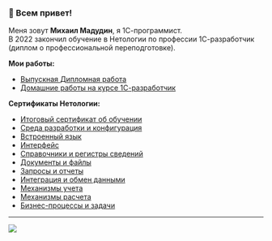 ### 👋 Всем привет!  
Меня зовут **Михаил Мадудин**, я 1С-программист.  
В 2022 закончил обучение в Нетологии по профессии 1С-разработчик (диплом о профессиональной переподготовке). 
  
 **Мои работы:**  
 - [Выпускная Дипломная работа](https://github.com/MikeMadudin/onec_diploma)
 - [Домашние работы на курсе 1С-разработчик](https://github.com/MikeMadudin/onec_homeworks)
  
**Сертификаты Нетологии:**  
- [Итоговый сертификат об обучении](https://github.com/MikeMadudin/MikeMadudin/blob/main/certificate_ONEC_dev_final.pdf)
- [Среда разработки и конфигурация](https://github.com/MikeMadudin/MikeMadudin/blob/main/certificate_development_environment_and_configuration.pdf)
- [Встроенный язык](https://github.com/MikeMadudin/MikeMadudin/blob/main/certificate_integrated_language.pdf)
- [Интерфейс](https://github.com/MikeMadudin/MikeMadudin/blob/main/certificate_interface.pdf)
- [Справочники и регистры сведений](https://github.com/MikeMadudin/MikeMadudin/blob/main/certificate_reference_books_and_registers_of_information.pdf)
- [Документы и файлы](https://github.com/MikeMadudin/MikeMadudin/blob/main/certificate_documents_and_files.pdf)
- [Запросы и отчеты](https://github.com/MikeMadudin/MikeMadudin/blob/main/certificate_queries%20and%20reports.pdf)
- [Интеграция и обмен данными](https://github.com/MikeMadudin/MikeMadudin/blob/main/certificate_integration_and_data_exchange.pdf)
- [Механизмы учета](https://github.com/MikeMadudin/MikeMadudin/blob/main/certificate_accounting_mechanisms.pdf)
- [Механизмы расчета](https://github.com/MikeMadudin/MikeMadudin/blob/main/certificate_calculation_mechanisms.pdf)
- [Бизнес-процессы и задачи](https://github.com/MikeMadudin/MikeMadudin/blob/main/certificate_business_processes_and_tasks.pdf)
***
![](https://komarev.com/ghpvc/?username=MikeMadudin)

